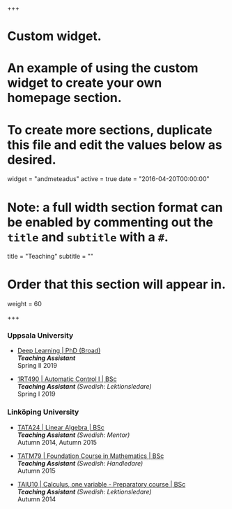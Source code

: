 +++
# Custom widget.
# An example of using the custom widget to create your own homepage section.
# To create more sections, duplicate this file and edit the values below as desired.
widget = "andmeteadus"
active = true
date = "2016-04-20T00:00:00"

# Note: a full width section format can be enabled by commenting out the `title` and `subtitle` with a `#`.
title = "Teaching"
subtitle = ""

# Order that this section will appear in.
weight = 60

+++

### Uppsala University

* [Deep Learning | PhD (Broad)](http://www.it.uu.se/research/systems_and_control/education/2019/dl)\
_**Teaching Assistant**_\
Spring II 2019

* [1RT490 | Automatic Control I | BSc](http://www.uu.se/en/admissions/freestanding-courses/course-syllabus/?kpid=29556&lasar=&typ=0)\
_**Teaching Assistant** (Swedish: Lektionsledare)_\
Spring I 2019

### Linköping University

* [TATA24 | Linear Algebra | BSc](https://liu.se/studieinfo/en/kurs/tata24/ht-2018)\
_**Teaching Assistant** (Swedish: Mentor)_\
Autumn 2014, Autumn 2015

* [TATM79 | Foundation Course in Mathematics | BSc](https://liu.se/studieinfo/en/kurs/tatm79/ht-2018)\
_**Teaching Assistant** (Swedish: Handledare)_\
Autumn 2015

* [TAIU10 | Calculus, one variable - Preparatory course | BSc](https://liu.se/studieinfo/en/kurs/taiu10/ht-2018)\
_**Teaching Assistant** (Swedish: Lektionsledare)_\
Autumn 2014
